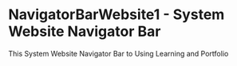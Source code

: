 # NavigatorBarWebsite1 - System Website Navigator Bar
This System Website Navigator Bar to Using Learning and Portfolio
